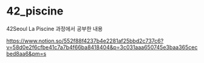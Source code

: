 # 42_piscine
42Seoul La Piscine 과정에서 공부한 내용

https://www.notion.so/552f88f4237b4e2281af25bbd2c737c6?v=58d0e2f6cfbe41c7a7b4f66ba8418404&p=3c031aaa650745e3baa365cecbed8aa6&pm=s
